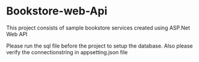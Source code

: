 # Bookstore-web-Api
This project consists of sample bookstore services created using ASP.Net Web API

Please run the sql file before the project to setup the database. Also please verify the connectionstring in appsetting.json file
